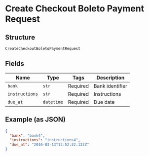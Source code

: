 
# Create Checkout Boleto Payment Request

## Structure

`CreateCheckoutBoletoPaymentRequest`

## Fields

| Name | Type | Tags | Description |
|  --- | --- | --- | --- |
| `bank` | `str` | Required | Bank identifier |
| `instructions` | `str` | Required | Instructions |
| `due_at` | `datetime` | Required | Due date |

## Example (as JSON)

```json
{
  "bank": "bank4",
  "instructions": "instructions4",
  "due_at": "2016-03-13T12:52:32.123Z"
}
```

